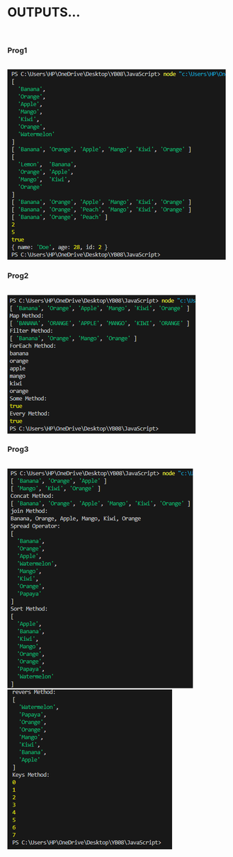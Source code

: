<h1>OUTPUTS...</h1>
<br>
<h3>Prog1</h3>
<br>
<img src="./img/1.png">
<br>
<h3>Prog2</h3>
<br>
<img src="./img/2.png">
<br>
<h3>Prog3</h3>
<br>
<img src="./img/3.png">
<br>
<img src="./img/4.png">